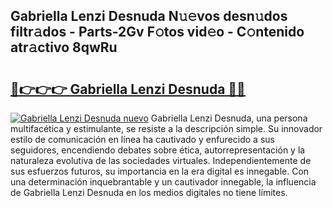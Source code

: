 ## Gabriella Lenzi Desnuda N𝚞𝚎vos desn𝚞dos filtr𝚊dos - Parts-2Gv F𝚘tos vid𝚎o - C𝚘ntenido atr𝚊ctivo 8qwRu

# <h2><a href="http://mbafo71.tromn.icu/?c=Gabriella+Lenzi+Desnuda">🔗👉👉👉 Gabriella Lenzi Desnuda 🔗🔗</a></h2>

[![Gabriella Lenzi Desnuda nuevo](https://i.imgur.com/pEAQMta.gif)](http://mbafo71.tromn.icu/?c=Gabriella+Lenzi+Desnuda)
Gabriella Lenzi Desnuda, una persona multifacética y estimulante, se resiste a la descripción simple. Su innovador estilo de comunicación en línea ha cautivado y enfurecido a sus seguidores, encendiendo debates sobre ética, autorrepresentación y la naturaleza evolutiva de las sociedades virtuales. Independientemente de sus esfuerzos futuros, su importancia en la era digital es innegable. Con una determinación inquebrantable y un cautivador innegable, la influencia de Gabriella Lenzi Desnuda en los medios digitales no tiene límites.
